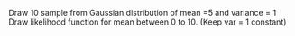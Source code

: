 Draw 10 sample from Gaussian distribution of mean =5 and variance = 1
Draw likelihood function for mean between 0 to 10. (Keep var = 1 constant)
